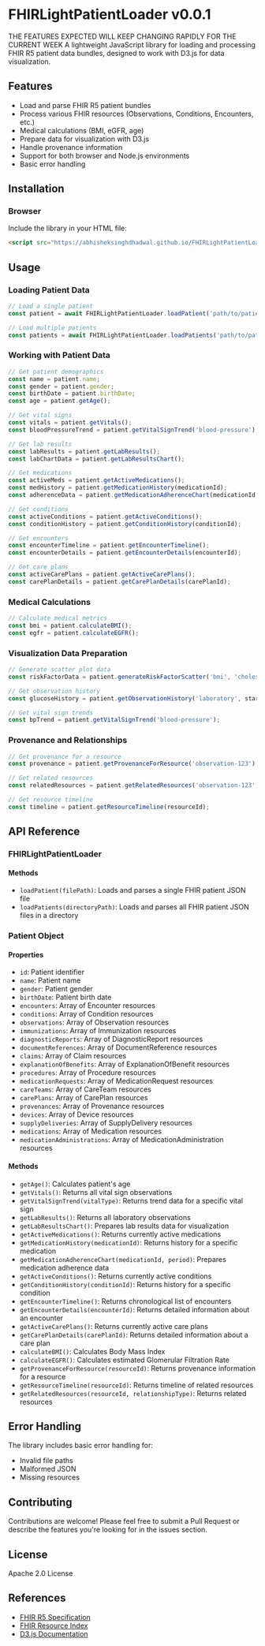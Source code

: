 # FHIRLightPatientLoader v0.0.1
THE FEATURES EXPECTED WILL KEEP CHANGING RAPIDLY FOR THE CURRENT WEEK
A lightweight JavaScript library for loading and processing FHIR R5 patient data bundles, designed to work with D3.js for data visualization.

## Features

- Load and parse FHIR R5 patient bundles
- Process various FHIR resources (Observations, Conditions, Encounters, etc.)
- Medical calculations (BMI, eGFR, age)
- Prepare data for visualization with D3.js
- Handle provenance information
- Support for both browser and Node.js environments
- Basic error handling

## Installation

### Browser

Include the library in your HTML file:

```html
<script src="https://abhisheksinghdhadwal.github.io/FHIRLightPatientLoader/FHIRLightPatientLoader.js"></script>
```

## Usage

### Loading Patient Data

```javascript
// Load a single patient
const patient = await FHIRLightPatientLoader.loadPatient('path/to/patient.json');

// Load multiple patients
const patients = await FHIRLightPatientLoader.loadPatients('path/to/patients/directory');
```

### Working with Patient Data

```javascript
// Get patient demographics
const name = patient.name;
const gender = patient.gender;
const birthDate = patient.birthDate;
const age = patient.getAge();

// Get vital signs
const vitals = patient.getVitals();
const bloodPressureTrend = patient.getVitalSignTrend('blood-pressure');

// Get lab results
const labResults = patient.getLabResults();
const labChartData = patient.getLabResultsChart();

// Get medications
const activeMeds = patient.getActiveMedications();
const medHistory = patient.getMedicationHistory(medicationId);
const adherenceData = patient.getMedicationAdherenceChart(medicationId, '1m');

// Get conditions
const activeConditions = patient.getActiveConditions();
const conditionHistory = patient.getConditionHistory(conditionId);

// Get encounters
const encounterTimeline = patient.getEncounterTimeline();
const encounterDetails = patient.getEncounterDetails(encounterId);

// Get care plans
const activeCarePlans = patient.getActiveCarePlans();
const carePlanDetails = patient.getCarePlanDetails(carePlanId);
```

### Medical Calculations

```javascript
// Calculate medical metrics
const bmi = patient.calculateBMI();
const egfr = patient.calculateEGFR();
```

### Visualization Data Preparation

```javascript
// Generate scatter plot data
const riskFactorData = patient.generateRiskFactorScatter('bmi', 'cholesterol');

// Get observation history
const glucoseHistory = patient.getObservationHistory('laboratory', startDate, endDate);

// Get vital sign trends
const bpTrend = patient.getVitalSignTrend('blood-pressure');
```

### Provenance and Relationships

```javascript
// Get provenance for a resource
const provenance = patient.getProvenanceForResource('observation-123');

// Get related resources
const relatedResources = patient.getRelatedResources('observation-123', 'author');

// Get resource timeline
const timeline = patient.getResourceTimeline(resourceId);
```

## API Reference

### FHIRLightPatientLoader

#### Methods

- `loadPatient(filePath)`: Loads and parses a single FHIR patient JSON file
- `loadPatients(directoryPath)`: Loads and parses all FHIR patient JSON files in a directory

### Patient Object

#### Properties

- `id`: Patient identifier
- `name`: Patient name
- `gender`: Patient gender
- `birthDate`: Patient birth date
- `encounters`: Array of Encounter resources
- `conditions`: Array of Condition resources
- `observations`: Array of Observation resources
- `immunizations`: Array of Immunization resources
- `diagnosticReports`: Array of DiagnosticReport resources
- `documentReferences`: Array of DocumentReference resources
- `claims`: Array of Claim resources
- `explanationOfBenefits`: Array of ExplanationOfBenefit resources
- `procedures`: Array of Procedure resources
- `medicationRequests`: Array of MedicationRequest resources
- `careTeams`: Array of CareTeam resources
- `carePlans`: Array of CarePlan resources
- `provenances`: Array of Provenance resources
- `devices`: Array of Device resources
- `supplyDeliveries`: Array of SupplyDelivery resources
- `medications`: Array of Medication resources
- `medicationAdministrations`: Array of MedicationAdministration resources

#### Methods

- `getAge()`: Calculates patient's age
- `getVitals()`: Returns all vital sign observations
- `getVitalSignTrend(vitalType)`: Returns trend data for a specific vital sign
- `getLabResults()`: Returns all laboratory observations
- `getLabResultsChart()`: Prepares lab results data for visualization
- `getActiveMedications()`: Returns currently active medications
- `getMedicationHistory(medicationId)`: Returns history for a specific medication
- `getMedicationAdherenceChart(medicationId, period)`: Prepares medication adherence data
- `getActiveConditions()`: Returns currently active conditions
- `getConditionHistory(conditionId)`: Returns history for a specific condition
- `getEncounterTimeline()`: Returns chronological list of encounters
- `getEncounterDetails(encounterId)`: Returns detailed information about an encounter
- `getActiveCarePlans()`: Returns currently active care plans
- `getCarePlanDetails(carePlanId)`: Returns detailed information about a care plan
- `calculateBMI()`: Calculates Body Mass Index
- `calculateEGFR()`: Calculates estimated Glomerular Filtration Rate
- `getProvenanceForResource(resourceId)`: Returns provenance information for a resource
- `getResourceTimeline(resourceId)`: Returns timeline of related resources
- `getRelatedResources(resourceId, relationshipType)`: Returns related resources

## Error Handling

The library includes basic error handling for:
- Invalid file paths
- Malformed JSON
- Missing resources

## Contributing

Contributions are welcome! Please feel free to submit a Pull Request or describe the features you're looking for in the issues section.

## License

Apache 2.0 License

## References

- [FHIR R5 Specification](https://hl7.org/fhir/R5/index.html)
- [FHIR Resource Index](https://hl7.org/fhir/resourcelist.html)
- [D3.js Documentation](https://d3js.org/) 